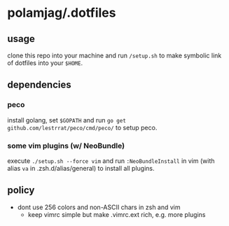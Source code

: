 # polamjag/.dotfiles

## usage

clone this repo into your machine and run `/setup.sh` to make symbolic link of dotfiles into your `$HOME`.

## dependencies

### peco

install golang, set `$GOPATH` and run `go get github.com/lestrrat/peco/cmd/peco/` to setup peco.

### some vim plugins (w/ NeoBundle)

execute `./setup.sh --force vim` and run `:NeoBundleInstall` in vim (with alias `va` in .zsh.d/alias/general) to install all plugins.

## policy

- dont use 256 colors and non-ASCII chars in zsh and vim
  - keep vimrc simple but make .vimrc.ext rich, e.g. more plugins

